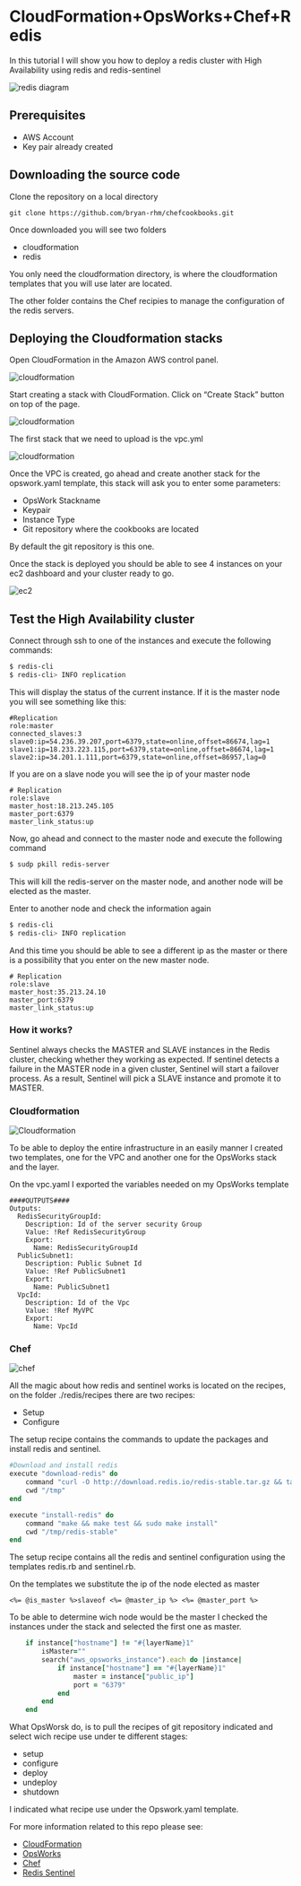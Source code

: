 # CloudFormation+OpsWorks+Chef+Redis
In this tutorial I will show you how to deploy a redis cluster with High Availability using redis and redis-sentinel


![redis diagram](https://i.stack.imgur.com/CHHzq.png)


## Prerequisites
- AWS Account
- Key pair already created

## Downloading the source code

Clone the repository on a local directory
```
git clone https://github.com/bryan-rhm/chefcookbooks.git
```
Once downloaded you will see two folders
- cloudformation
- redis

You only need the cloudformation directory, is where the cloudformation templates that you will use later are located.

The other folder contains the Chef recipies to manage the configuration of the redis servers.

## Deploying the Cloudformation stacks

Open CloudFormation in the Amazon AWS control panel.

![cloudformation](https://www.webdigi.co.uk/blog/wp-content/uploads/2015/03/Cloud-Formation.png)

Start creating a stack with CloudFormation. Click on “Create Stack” button on top of the page.

![cloudformation](https://www.webdigi.co.uk/blog/wp-content/uploads/2015/03/CloudFormation-CreateStack.png)

The first stack that we need to upload is the vpc.yml

![cloudformation](https://www.webdigi.co.uk/blog/wp-content/uploads/2015/03/CloudFormation-CreateInProgress.png)

Once the VPC is created, go ahead and create another stack for the opswork.yaml template, this stack will ask you to enter some parameters:
- OpsWork Stackname
- Keypair
- Instance Type
- Git repository where the cookbooks are located

By default the git repository is this one.

Once the stack is deployed you should be able to see 4 instances on your ec2 dashboard and your cluster ready to go.

![ec2](https://community.hortonworks.com/storage/attachments/3224-ec2-dashboard.png)

## Test the High Availability cluster

Connect through ssh to one of the instances and execute the following commands:

```sh
$ redis-cli
$ redis-cli> INFO replication 
```
This will display the status of the current instance.
If it is the master node you will see something like this:
```
#Replication
role:master
connected_slaves:3
slave0:ip=54.236.39.207,port=6379,state=online,offset=86674,lag=1
slave1:ip=18.233.223.115,port=6379,state=online,offset=86674,lag=1
slave2:ip=34.201.1.111,port=6379,state=online,offset=86957,lag=0
```
If you are on a slave node you will see the ip of your master node

```
# Replication
role:slave
master_host:18.213.245.105
master_port:6379
master_link_status:up

```

Now, go ahead and connect to the master node and execute the following command

```sh
$ sudp pkill redis-server
```
This will kill the redis-server on the master node, and another node will be elected as the master.

Enter to another node and check the information again

```sh
$ redis-cli
$ redis-cli> INFO replication 
```

And this time you should be able to see a different ip as the master or there is a possibility  that you enter on the new master node.

```
# Replication
role:slave
master_host:35.213.24.10
master_port:6379
master_link_status:up
```

### How it works?

Sentinel always checks the MASTER and SLAVE instances in the Redis cluster, checking whether they working as expected. If sentinel detects a failure in the MASTER node in a given cluster, Sentinel will start a failover process. As a result, Sentinel will pick a SLAVE instance and promote it to MASTER. 

### Cloudformation
![Cloudformation](https://i1.wp.com/opentodo.net/wp-content/uploads/2015/01/aws-CloudFormation.png?resize=523%2C151)

To be able to deploy the entire infrastructure in an easily manner I created two templates, one for the VPC and another one for the OpsWorks stack and the layer.

On the vpc.yaml I exported the variables needed on my OpsWorks template

```
####OUTPUTS####
Outputs:
  RedisSecurityGroupId:
    Description: Id of the server security Group
    Value: !Ref RedisSecurityGroup
    Export:
      Name: RedisSecurityGroupId
  PublicSubnet1:
    Description: Public Subnet Id
    Value: !Ref PublicSubnet1
    Export:
      Name: PublicSubnet1
  VpcId:
    Description: Id of the Vpc
    Value: !Ref MyVPC
    Export:
      Name: VpcId
```

### Chef

![chef](https://cdn-images-1.medium.com/max/1600/1*fKfo3UH30hAqWK5GezMpxw@2x.png)


All the magic about how redis and sentinel works is located on the recipes, on the folder ./redis/recipes there are two recipes:

- Setup
- Configure

The setup recipe contains the commands to update the packages and install redis and sentinel.

```ruby
#Download and install redis
execute "download-redis" do
	command "curl -O http://download.redis.io/redis-stable.tar.gz && tar xzvf redis-stable.tar.gz"
	cwd "/tmp"
end

execute "install-redis" do
	command "make && make test && sudo make install"
	cwd "/tmp/redis-stable"
end
```

The setup recipe contains all the redis and sentinel configuration using the templates redis.rb and sentinel.rb.

On the templates we substitute the ip of the node elected as master

`<%= @is_master %>slaveof <%= @master_ip %> <%= @master_port %>`

To be able to determine wich node would be the master I checked the instances under the stack and selected the first one as master.

```ruby
	if instance["hostname"] != "#{layerName}1"
		isMaster=""
		search("aws_opsworks_instance").each do |instance|
			if instance["hostname"] == "#{layerName}1"
				master = instance["public_ip"]
				port = "6379"
			end
		end
	end
```

What OpsWorsk do, is to pull the recipes of git repository indicated and select wich recipe use under te different stages:
- setup
- configure
- deploy
- undeploy
- shutdown

I indicated what recipe use under the  Opswork.yaml template.

For more information related to this repo please see:

- [CloudFormation](https://aws.amazon.com/es/documentation/cloudformation/)
- [OpsWorks](https://aws.amazon.com/es/documentation/opsworks/)
- [Chef](https://www.chef.io/configuration-management/)
- [Redis Sentinel](https://redis.io/topics/sentinel)
